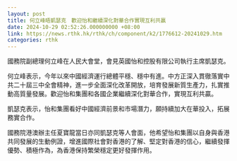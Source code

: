 ```yaml
---
layout: post
title: 何立峰晤凱瑟克　歡迎怡和繼續深化對華合作實現互利共贏
date: 2024-10-29 02:52:26.000000000 +08:00
link: https://news.rthk.hk/rthk/ch/component/k2/1776612-20241029.htm
categories: rthk
---
```


國務院副總理何立峰在人民大會堂，會見英國怡和控股有限公司執行主席凱瑟克。

何立峰表示，今年以來中國經濟運行總體平穩、穩中有進。中方正深入貫徹落實中共二十屆三中全會精神，進一步全面深化改革開放，培育發展新質生產力，扎實推動高質量發展。歡迎怡和集團和各國企業繼續深化對華合作，實現互利共贏。

凱瑟克表示，怡和集團看好中國經濟前景和市場潛力，願持續加大在華投入，拓展務實合作。

國務院港澳辦主任夏寶龍當日亦同凱瑟克等人會面，他希望怡和集團以自身與香港共同發展的生動例證，增進國際社會對香港的了解、堅定對香港的信心，繼續發揮優勢、積極作為，為香港保持繁榮穩定更好發揮作用。
